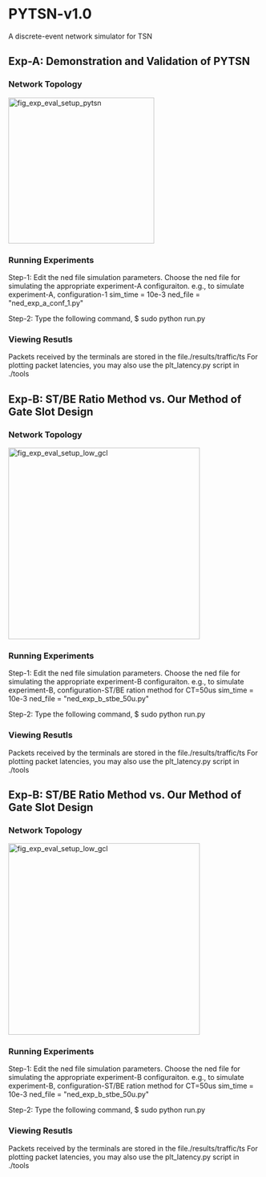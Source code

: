 # PYTSN-v1.0
A discrete-event network simulator for TSN

## Exp-A: Demonstration and Validation of PYTSN

### Network Topology

<img width="291" alt="fig_exp_eval_setup_pytsn" src="https://user-images.githubusercontent.com/48801729/93668790-9d623780-faac-11ea-9963-8c09e63df7cb.png">

### Running Experiments

Step-1: Edit the ned file simulation parameters. Choose the ned file for simulating the appropriate experiment-A configuraiton.
e.g., to simulate experiment-A, configuration-1
sim_time = 10e-3
ned_file = "ned_exp_a_conf_1.py"

Step-2: Type the following command,
$ sudo python run.py

### Viewing Resutls

Packets received by the terminals are stored in the file./results/traffic/ts<terminal-id>
For plotting packet latencies, you may also use the plt_latency.py script in ./tools
  
## Exp-B: ST/BE Ratio Method vs. Our Method of Gate Slot Design

### Network Topology

<img width="382" alt="fig_exp_eval_setup_low_gcl" src="https://user-images.githubusercontent.com/48801729/93668940-e49cf800-faad-11ea-9f62-a37aeacc5ace.png">

### Running Experiments

Step-1: Edit the ned file simulation parameters. Choose the ned file for simulating the appropriate experiment-B configuraiton.
e.g., to simulate experiment-B, configuration-ST/BE ration method for CT=50us
sim_time = 10e-3
ned_file = "ned_exp_b_stbe_50u.py"

Step-2: Type the following command,
$ sudo python run.py

### Viewing Resutls

Packets received by the terminals are stored in the file./results/traffic/ts<terminal-id>
For plotting packet latencies, you may also use the plt_latency.py script in ./tools

## Exp-B: ST/BE Ratio Method vs. Our Method of Gate Slot Design

### Network Topology

<img width="382" alt="fig_exp_eval_setup_low_gcl" src="https://user-images.githubusercontent.com/48801729/93668940-e49cf800-faad-11ea-9f62-a37aeacc5ace.png">

### Running Experiments

Step-1: Edit the ned file simulation parameters. Choose the ned file for simulating the appropriate experiment-B configuraiton.
e.g., to simulate experiment-B, configuration-ST/BE ration method for CT=50us
sim_time = 10e-3
ned_file = "ned_exp_b_stbe_50u.py"

Step-2: Type the following command,
$ sudo python run.py

### Viewing Resutls

Packets received by the terminals are stored in the file./results/traffic/ts<terminal-id>
For plotting packet latencies, you may also use the plt_latency.py script in ./tools

